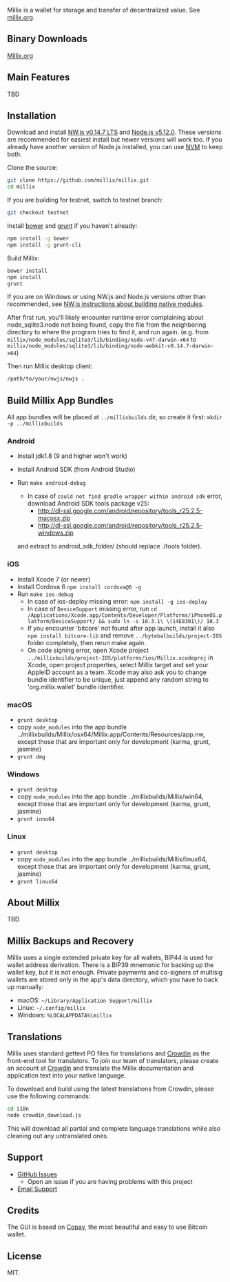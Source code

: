 Millix is a wallet for storage and transfer of decentralized value.  See [millix.org](https://millix.org/).

## Binary Downloads

[Millix.org](https://millix.org/)

## Main Features

TBD

## Installation

Download and install [NW.js v0.14.7 LTS](https://dl.nwjs.io/v0.14.7) and [Node.js v5.12.0](https://nodejs.org/download/release/v5.12.0/).  These versions are recommended for easiest install but newer versions will work too.  If you already have another version of Node.js installed, you can use [NVM](https://github.com/creationix/nvm) to keep both.

Clone the source:

```sh
git clone https://github.com/millix/millix.git
cd millix
```

If you are building for testnet, switch to testnet branch:
```sh
git checkout testnet
```

Install [bower](http://bower.io/) and [grunt](http://gruntjs.com/getting-started) if you haven't already:

```sh
npm install -g bower
npm install -g grunt-cli
```

Build Millix:

```sh
bower install
npm install
grunt
```
If you are on Windows or using NW.js and Node.js versions other than recommended, see [NW.js instructions about building native modules](http://docs.nwjs.io/en/latest/For%20Users/Advanced/Use%20Native%20Node%20Modules/).

After first run, you'll likely encounter runtime error complaining about node_sqlite3.node not being found, copy the file from the neighboring directory to where the program tries to find it, and run again. (e.g. from `millix/node_modules/sqlite3/lib/binding/node-v47-darwin-x64` to `millix/node_modules/sqlite3/lib/binding/node-webkit-v0.14.7-darwin-x64`)

Then run Millix desktop client:

```sh
/path/to/your/nwjs/nwjs .
```

## Build Millix App Bundles

All app bundles will be placed at `../millixbuilds` dir, so create it first: `mkdir -p ../millixbuilds`


### Android
- Install jdk1.8 (9 and higher won't work)
- Install Android SDK (from Android Studio)
- Run `make android-debug`
  * In case of `could not find gradle wrapper within android sdk` error, download Android SDK tools package v25:
    * http://dl-ssl.google.com/android/repository/tools_r25.2.5-macosx.zip
    * http://dl-ssl.google.com/android/repository/tools_r25.2.5-windows.zip

  and extract to android_sdk_folder/ (should replace ./tools folder).

### iOS

- Install Xcode 7 (or newer)
- Install Cordova 6 `npm install cordova@6 -g`
- Run `make ios-debug`
  * In case of ios-deploy missing error: `npm install -g ios-deploy`
  * In case of `DeviceSupport` missing error, run `cd /Applications/Xcode.app/Contents/Developer/Platforms/iPhoneOS.platform/DeviceSupport/ && sudo ln -s 10.3.1\ \(14E8301\)/ 10.3`
  * If you encounter 'bitcore' not found after app launch, install it also `npm install bitcore-lib` and remove `../bytebalbuilds/project-IOS` folder completely, then rerun make again.
  * On code signing error, open Xcode project `../millixbuilds/project-IOS/platforms/ios/Millix.xcodeproj` in Xcode, open project properties, select Millix target and set your AppleID account as a team. Xcode may also ask you to change bundle identifier to be unique, just append any random string to 'org.millix.wallet' bundle identifier.

### macOS

- `grunt desktop`
- copy `node_modules` into the app bundle ../millixbuilds/Millix/osx64/Millix.app/Contents/Resources/app.nw, except those that are important only for development (karma, grunt, jasmine)
- `grunt dmg`

### Windows

- `grunt desktop`
- copy `node_modules` into the app bundle ../millixbuilds/Millix/win64, except those that are important only for development (karma, grunt, jasmine)
- `grunt inno64`

### Linux

- `grunt desktop`
- copy `node_modules` into the app bundle ../millixbuilds/Millix/linux64, except those that are important only for development (karma, grunt, jasmine)
- `grunt linux64`


## About Millix

TBD

## Millix Backups and Recovery

Millix uses a single extended private key for all wallets, BIP44 is used for wallet address derivation.  There is a BIP39 mnemonic for backing up the wallet key, but it is not enough.  Private payments and co-signers of multisig wallets are stored only in the app's data directory, which you have to back up manually:

* macOS: `~/Library/Application Support/millix`
* Linux: `~/.config/millix`
* Windows: `%LOCALAPPDATA%\millix`


## Translations

Millix uses standard gettext PO files for translations and [Crowdin](https://crowdin.com/project/millix) as the front-end tool for translators. To join our team of translators, please create an account at [Crowdin](https://crowdin.com) and translate the Millix documentation and application text into your native language.

To download and build using the latest translations from Crowdin, please use the following commands:

```sh
cd i18n
node crowdin_download.js
```

This will download all partial and complete language translations while also cleaning out any untranslated ones.


## Support

* [GitHub Issues](https://github.com/millix/millix/issues)
  * Open an issue if you are having problems with this project
* [Email Support](mailto:millix@millix.org)

## Credits

The GUI is based on [Copay](https://github.com/bitpay/copay), the most beautiful and easy to use Bitcoin wallet.

## License

MIT.
